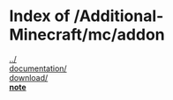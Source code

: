 # Index of /Additional-Minecraft/mc/addon

[../](./../)  
[documentation/](./documentation/)  
[download/](./download/)  
[**note**](./note)  
